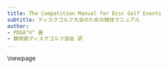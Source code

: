 ```yaml
---
title: The Competition Manual for Disc Golf Events
subtitle: ディスクゴルフ大会のための競技マニュアル
author:
- PDGA^®^ 著
- 静岡県ディスクゴルフ協会 訳
...
```

\newpage

